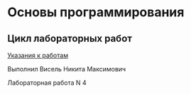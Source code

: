 # Основы программирования
## Цикл лабораторных работ

[Указания к работам](resources/directions.md)


Выполнил Висель Никита Максимович

Лабораторная работа N 4
